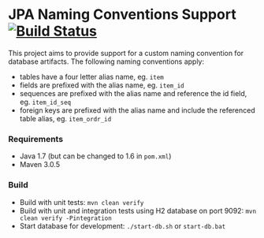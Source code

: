 # JPA Naming Conventions Support [![Build Status](https://travis-ci.org/stefanscheidt/jpa-naming-convention-support.png)](https://travis-ci.org/stefanscheidt/jpa-naming-convention-support)

This project aims to provide support for a custom naming convention for database artifacts. The following naming conventions apply:

* tables have a four letter alias name, eg. `item`
* fields are prefixed with the alias name, eg. `item_id`
* sequences are prefixed with the alias name and reference the id field, eg. `item_id_seq`
* foreign keys are prefixed with the alias name and include the referenced table alias, eg. `item_ordr_id`

### Requirements

* Java 1.7 (but can be changed to 1.6 in `pom.xml`)
* Maven 3.0.5

### Build

* Build with unit tests: `mvn clean verify`
* Build with unit and integration tests using H2 database on port 9092: `mvn clean verify -Pintegration`
* Start database for development: `./start-db.sh` or `start-db.bat`
